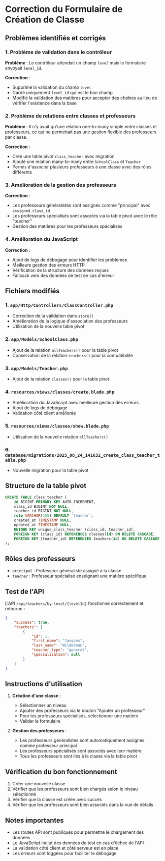 # Correction du Formulaire de Création de Classe

## Problèmes identifiés et corrigés

### 1. Problème de validation dans le contrôleur
**Problème** : Le contrôleur attendait un champ `level` mais le formulaire envoyait `level_id`.

**Correction** : 
- Supprimé la validation du champ `level` 
- Gardé uniquement `level_id` qui est le bon champ
- Modifié la validation des matières pour accepter des chaînes au lieu de vérifier l'existence dans la base

### 2. Problème de relations entre classes et professeurs
**Problème** : Il n'y avait qu'une relation one-to-many simple entre classes et professeurs, ce qui ne permettait pas une gestion flexible des professeurs par classe.

**Correction** :
- Créé une table pivot `class_teacher` avec migration
- Ajouté une relation many-to-many entre `SchoolClass` et `Teacher`
- Permis d'associer plusieurs professeurs à une classe avec des rôles différents

### 3. Amélioration de la gestion des professeurs
**Correction** :
- Les professeurs généralistes sont assignés comme "principal" avec `assigned_class_id`
- Les professeurs spécialisés sont associés via la table pivot avec le rôle "teacher"
- Gestion des matières pour les professeurs spécialisés

### 4. Amélioration du JavaScript
**Correction** :
- Ajout de logs de débogage pour identifier les problèmes
- Meilleure gestion des erreurs HTTP
- Vérification de la structure des données reçues
- Fallback vers des données de test en cas d'erreur

## Fichiers modifiés

### 1. `app/Http/Controllers/ClassController.php`
- Correction de la validation dans `store()`
- Amélioration de la logique d'association des professeurs
- Utilisation de la nouvelle table pivot

### 2. `app/Models/SchoolClass.php`
- Ajout de la relation `allTeachers()` pour la table pivot
- Conservation de la relation `teachers()` pour la compatibilité

### 3. `app/Models/Teacher.php`
- Ajout de la relation `classes()` pour la table pivot

### 4. `resources/views/classes/create.blade.php`
- Amélioration du JavaScript avec meilleure gestion des erreurs
- Ajout de logs de débogage
- Validation côté client améliorée

### 5. `resources/views/classes/show.blade.php`
- Utilisation de la nouvelle relation `allTeachers()`

### 6. `database/migrations/2025_08_24_141632_create_class_teacher_table.php`
- Nouvelle migration pour la table pivot

## Structure de la table pivot

```sql
CREATE TABLE class_teacher (
    id BIGINT PRIMARY KEY AUTO_INCREMENT,
    class_id BIGINT NOT NULL,
    teacher_id BIGINT NOT NULL,
    role VARCHAR(255) DEFAULT 'teacher',
    created_at TIMESTAMP NULL,
    updated_at TIMESTAMP NULL,
    UNIQUE KEY unique_class_teacher (class_id, teacher_id),
    FOREIGN KEY (class_id) REFERENCES classes(id) ON DELETE CASCADE,
    FOREIGN KEY (teacher_id) REFERENCES teachers(id) ON DELETE CASCADE
);
```

## Rôles des professeurs

- `principal` : Professeur généraliste assigné à la classe
- `teacher` : Professeur spécialisé enseignant une matière spécifique

## Test de l'API

L'API `/api/teachers/by-level/{levelId}` fonctionne correctement et retourne :
```json
{
    "success": true,
    "teachers": [
        {
            "id": 1,
            "first_name": "Jacques",
            "last_name": "Wilderman",
            "teacher_type": "general",
            "specialization": null
        }
    ]
}
```

## Instructions d'utilisation

1. **Création d'une classe** :
   - Sélectionner un niveau
   - Ajouter des professeurs via le bouton "Ajouter un professeur"
   - Pour les professeurs spécialisés, sélectionner une matière
   - Valider le formulaire

2. **Gestion des professeurs** :
   - Les professeurs généralistes sont automatiquement assignés comme professeur principal
   - Les professeurs spécialisés sont associés avec leur matière
   - Tous les professeurs sont liés à la classe via la table pivot

## Vérification du bon fonctionnement

1. Créer une nouvelle classe
2. Vérifier que les professeurs sont bien chargés selon le niveau sélectionné
3. Vérifier que la classe est créée avec succès
4. Vérifier que les professeurs sont bien associés dans la vue de détails

## Notes importantes

- Les routes API sont publiques pour permettre le chargement des données
- Le JavaScript inclut des données de test en cas d'échec de l'API
- La validation côté client et côté serveur est en place
- Les erreurs sont loggées pour faciliter le débogage
